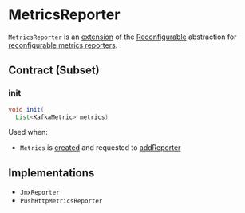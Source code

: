# MetricsReporter

`MetricsReporter` is an [extension](#contract) of the [Reconfigurable](../dynamic-configuration/Reconfigurable.md) abstraction for [reconfigurable metrics reporters](#implementations).

## Contract (Subset)

### <span id="init"> init

```java
void init(
  List<KafkaMetric> metrics)
```

Used when:

* `Metrics` is [created](Metrics.md#creating-instance) and requested to [addReporter](Metrics.md#addReporter)

## Implementations

* `JmxReporter`
* `PushHttpMetricsReporter`
